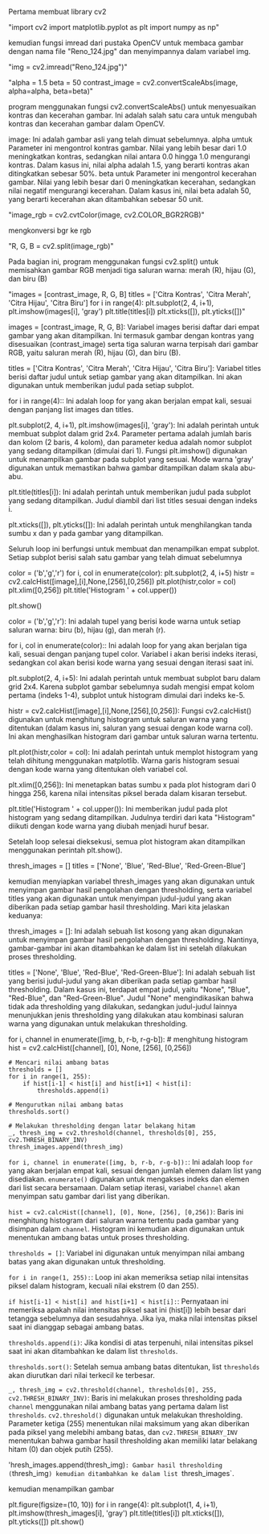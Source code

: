 
Pertama membuat library cv2 

"import cv2
import matplotlib.pyplot as plt
import numpy as np"

kemudian fungsi imread dari pustaka OpenCV untuk membaca gambar dengan nama file "Reno_124.jpg" dan menyimpannya dalam variabel img.

"img = cv2.imread("Reno_124.jpg")"

"alpha = 1.5
beta = 50
contrast_image = cv2.convertScaleAbs(image, alpha=alpha, beta=beta)"

program menggunakan fungsi cv2.convertScaleAbs() untuk menyesuaikan kontras dan kecerahan gambar. Ini adalah salah satu cara untuk mengubah kontras dan kecerahan gambar dalam OpenCV.

image: Ini adalah gambar asli yang telah dimuat sebelumnya.
alpha umtuk Parameter ini mengontrol kontras gambar. Nilai yang lebih besar dari 1.0 meningkatkan kontras, sedangkan nilai antara 0.0 hingga 1.0 mengurangi kontras. Dalam kasus ini, nilai alpha adalah 1.5, yang berarti kontras akan ditingkatkan sebesar 50%.
beta untuk Parameter ini mengontrol kecerahan gambar. Nilai yang lebih besar dari 0 meningkatkan kecerahan, sedangkan nilai negatif mengurangi kecerahan. Dalam kasus ini, nilai beta adalah 50, yang berarti kecerahan akan ditambahkan sebesar 50 unit.

"image_rgb = cv2.cvtColor(image, cv2.COLOR_BGR2RGB)"

mengkonversi bgr ke rgb

"R, G, B = cv2.split(image_rgb)"

Pada bagian ini, program menggunakan fungsi cv2.split() untuk memisahkan gambar RGB menjadi tiga saluran warna: merah (R), hijau (G), dan biru (B)

"images = [contrast_image, R, G, B]
titles = ['Citra Kontras', 'Citra Merah', 'Citra Hijau', 'Citra Biru']
for i in range(4):
    plt.subplot(2, 4, i+1), plt.imshow(images[i], 'gray')
    plt.title(titles[i])
    plt.xticks([]), plt.yticks([])"


images = [contrast_image, R, G, B]: Variabel images berisi daftar dari empat gambar yang akan ditampilkan. Ini termasuk gambar dengan kontras yang disesuaikan (contrast_image) serta tiga saluran warna terpisah dari gambar RGB, yaitu saluran merah (R), hijau (G), dan biru (B).

titles = ['Citra Kontras', 'Citra Merah', 'Citra Hijau', 'Citra Biru']: Variabel titles berisi daftar judul untuk setiap gambar yang akan ditampilkan. Ini akan digunakan untuk memberikan judul pada setiap subplot.

for i in range(4):: Ini adalah loop for yang akan berjalan empat kali, sesuai dengan panjang list images dan titles.

plt.subplot(2, 4, i+1), plt.imshow(images[i], 'gray'): Ini adalah perintah untuk membuat subplot dalam grid 2x4. Parameter pertama adalah jumlah baris dan kolom (2 baris, 4 kolom), dan parameter kedua adalah nomor subplot yang sedang ditampilkan (dimulai dari 1). Fungsi plt.imshow() digunakan untuk menampilkan gambar pada subplot yang sesuai. Mode warna 'gray' digunakan untuk memastikan bahwa gambar ditampilkan dalam skala abu-abu.

plt.title(titles[i]): Ini adalah perintah untuk memberikan judul pada subplot yang sedang ditampilkan. Judul diambil dari list titles sesuai dengan indeks i.

plt.xticks([]), plt.yticks([]): Ini adalah perintah untuk menghilangkan tanda sumbu x dan y pada gambar yang ditampilkan.

Seluruh loop ini berfungsi untuk membuat dan menampilkan empat subplot. Setiap subplot berisi salah satu gambar yang telah dimuat sebelumnya

color = ('b','g','r')
for i, col in enumerate(color):
    plt.subplot(2, 4, i+5)
    histr = cv2.calcHist([image],[i],None,[256],[0,256])
    plt.plot(histr,color = col)
    plt.xlim([0,256])
    plt.title('Histogram ' + col.upper())

plt.show()

color = ('b','g','r'): Ini adalah tupel yang berisi kode warna untuk setiap saluran warna: biru (b), hijau (g), dan merah (r).

for i, col in enumerate(color):: Ini adalah loop for yang akan berjalan tiga kali, sesuai dengan panjang tupel color. Variabel i akan berisi indeks iterasi, sedangkan col akan berisi kode warna yang sesuai dengan iterasi saat ini.

plt.subplot(2, 4, i+5): Ini adalah perintah untuk membuat subplot baru dalam grid 2x4. Karena subplot gambar sebelumnya sudah mengisi empat kolom pertama (indeks 1-4), subplot untuk histogram dimulai dari indeks ke-5.

histr = cv2.calcHist([image],[i],None,[256],[0,256]): Fungsi cv2.calcHist() digunakan untuk menghitung histogram untuk saluran warna yang ditentukan (dalam kasus ini, saluran yang sesuai dengan kode warna col). Ini akan menghasilkan histogram dari gambar untuk saluran warna tertentu.

plt.plot(histr,color = col): Ini adalah perintah untuk memplot histogram yang telah dihitung menggunakan matplotlib. Warna garis histogram sesuai dengan kode warna yang ditentukan oleh variabel col.

plt.xlim([0,256]): Ini menetapkan batas sumbu x pada plot histogram dari 0 hingga 256, karena nilai intensitas piksel berada dalam kisaran tersebut.

plt.title('Histogram ' + col.upper()): Ini memberikan judul pada plot histogram yang sedang ditampilkan. Judulnya terdiri dari kata "Histogram" diikuti dengan kode warna yang diubah menjadi huruf besar.

Setelah loop selesai dieksekusi, semua plot histogram akan ditampilkan menggunakan perintah plt.show().

thresh_images = []
titles = ['None', 'Blue', 'Red-Blue', 'Red-Green-Blue']

kemudian menyiapkan variabel thresh_images yang akan digunakan untuk menyimpan gambar hasil pengolahan dengan thresholding, serta variabel titles yang akan digunakan untuk menyimpan judul-judul yang akan diberikan pada setiap gambar hasil thresholding. Mari kita jelaskan keduanya:

thresh_images = []: Ini adalah sebuah list kosong yang akan digunakan untuk menyimpan gambar hasil pengolahan dengan thresholding. Nantinya, gambar-gambar ini akan ditambahkan ke dalam list ini setelah dilakukan proses thresholding.

titles = ['None', 'Blue', 'Red-Blue', 'Red-Green-Blue']: Ini adalah sebuah list yang berisi judul-judul yang akan diberikan pada setiap gambar hasil thresholding. Dalam kasus ini, terdapat empat judul, yaitu "None", "Blue", "Red-Blue", dan "Red-Green-Blue". Judul "None" mengindikasikan bahwa tidak ada thresholding yang dilakukan, sedangkan judul-judul lainnya menunjukkan jenis thresholding yang dilakukan atau kombinasi saluran warna yang digunakan untuk melakukan thresholding.

for i, channel in enumerate([img, b, r-b, r-g-b]):
    # menghitung histogram
    hist = cv2.calcHist([channel], [0], None, [256], [0,256])

    # Mencari nilai ambang batas
    thresholds = []
    for i in range(1, 255):
        if hist[i-1] < hist[i] and hist[i+1] < hist[i]:
            thresholds.append(i)

    # Mengurutkan nilai ambang batas
    thresholds.sort()

    # Melakukan thresholding dengan latar belakang hitam
    _, thresh_img = cv2.threshold(channel, thresholds[0], 255, cv2.THRESH_BINARY_INV)
    thresh_images.append(thresh_img)



 `for i, channel in enumerate([img, b, r-b, r-g-b]):`: Ini adalah loop `for` yang akan berjalan empat kali, sesuai dengan jumlah elemen dalam list yang disediakan. `enumerate()` digunakan untuk mengakses indeks dan elemen dari list secara bersamaan. Dalam setiap iterasi, variabel `channel` akan menyimpan satu gambar dari list yang diberikan.

 `hist = cv2.calcHist([channel], [0], None, [256], [0,256])`: Baris ini menghitung histogram dari saluran warna tertentu pada gambar yang disimpan dalam `channel`. Histogram ini kemudian akan digunakan untuk menentukan ambang batas untuk proses thresholding.

 `thresholds = []`: Variabel ini digunakan untuk menyimpan nilai ambang batas yang akan digunakan untuk thresholding.

 `for i in range(1, 255):`: Loop ini akan memeriksa setiap nilai intensitas piksel dalam histogram, kecuali nilai ekstrem (0 dan 255).

 `if hist[i-1] < hist[i] and hist[i+1] < hist[i]:`: Pernyataan ini memeriksa apakah nilai intensitas piksel saat ini (hist[i]) lebih besar dari tetangga sebelumnya dan sesudahnya. Jika iya, maka nilai intensitas piksel saat ini dianggap sebagai ambang batas. 

 `thresholds.append(i)`: Jika kondisi di atas terpenuhi, nilai intensitas piksel saat ini akan ditambahkan ke dalam list `thresholds`.

 `thresholds.sort()`: Setelah semua ambang batas ditentukan, list `thresholds` akan diurutkan dari nilai terkecil ke terbesar.

 `_, thresh_img = cv2.threshold(channel, thresholds[0], 255, cv2.THRESH_BINARY_INV)`: Baris ini melakukan proses thresholding pada `channel` menggunakan nilai ambang batas yang pertama dalam list `thresholds`. `cv2.threshold()` digunakan untuk melakukan thresholding. Parameter ketiga (255) menentukan nilai maksimum yang akan diberikan pada piksel yang melebihi ambang batas, dan `cv2.THRESH_BINARY_INV` menentukan bahwa gambar hasil thresholding akan memiliki latar belakang hitam (0) dan objek putih (255).

 'hresh_images.append(thresh_img)`: Gambar hasil thresholding (`thresh_img`) kemudian ditambahkan ke dalam list `thresh_images`.

kemudian menampilkan gambar

plt.figure(figsize=(10, 10))
for i in range(4):
    plt.subplot(1, 4, i+1), plt.imshow(thresh_images[i], 'gray')
    plt.title(titles[i])
    plt.xticks([]), plt.yticks([])
plt.show()